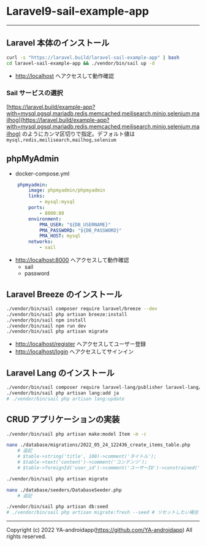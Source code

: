 # Laravel9-sail-example-app

---

## Laravel 本体のインストール

```bash
curl -s "https://laravel.build/laravel-sail-example-app" | bash
cd laravel-sail-example-app && ./vendor/bin/sail up -d
```

- [http://localhost](http://localhost) へアクセスして動作確認

### Sail サービスの選択

[https://laravel.build/example-app?with=mysql,pgsql,mariadb,redis,memcached,meilisearch,minio,selenium,mailhog](https://laravel.build/example-app?with=mysql,pgsql,mariadb,redis,memcached,meilisearch,minio,selenium,mailhog) のようにカンマ区切りで指定。デフォルト値は `mysql,redis,meilisearch,mailhog,selenium`

## phpMyAdmin

- docker-compose.yml

```yaml
    phpmyadmin:
        image: phpmyadmin/phpmyadmin
        links:
            - mysql:mysql
        ports:
            - 8000:80
        environment:
            PMA_USER: "${DB_USERNAME}"
            PMA_PASSWORD: "${DB_PASSWORD}"
            PMA_HOST: mysql
        networks:
            - sail
```

- [http://localhost:8000](http://localhost:8000) へアクセスして動作確認
  - sail
  - password

## Laravel Breeze のインストール

```bash
./vendor/bin/sail composer require laravel/breeze --dev
./vendor/bin/sail php artisan breeze:install
./vendor/bin/sail npm install
./vendor/bin/sail npm run dev
./vendor/bin/sail php artisan migrate
```

- [http://localhost/register](http://localhost/register) へアクセスしてユーザー登録
- [http://localhost/login](http://localhost/login) へアクセスしてサインイン

## Laravel Lang のインストール

```bash
./vendor/bin/sail composer require laravel-lang/publisher laravel-lang/lang --dev
./vendor/bin/sail php artisan lang:add ja
# ./vendor/bin/sail php artisan lang:update
```

## CRUD アプリケーションの実装

```bash
./vendor/bin/sail php artisan make:model Item -m -c

nano ./database/migrations/2022_05_24_122436_create_items_table.php
    # 追記
    # $table->string('title', 100)->comment('タイトル');
    # $table->text('content')->comment('コンテンツ');
    # $table->foreignId('user_id')->comment('ユーザーID')->constrained('users')->onUpdate('cascade')->onDelete('cascade');

./vendor/bin/sail php artisan migrate

nano ./database/seeders/DatabaseSeeder.php
    # 追記

./vendor/bin/sail php artisan db:seed
# ./vendor/bin/sail php artisan migrate:fresh --seed # リセットしたい場合
```

---

Copyright (c) 2022 YA-androidapp(https://github.com/YA-androidapp) All rights reserved.
